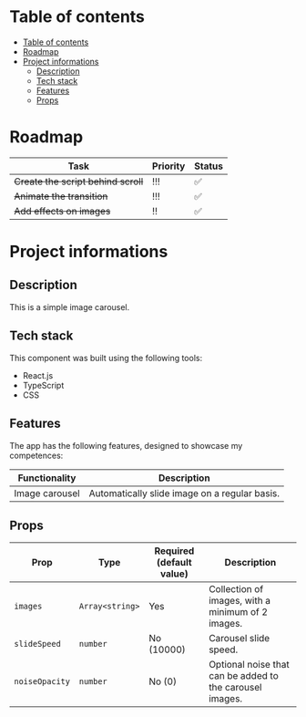 # Table of contents

- [Table of contents](#table-of-contents)
- [Roadmap](#roadmap)
- [Project informations](#project-informations)
  - [Description](#description)
  - [Tech stack](#tech-stack)
  - [Features](#features)
  - [Props](#props)

# Roadmap

| Task                                | Priority | Status |
| ----------------------------------- | -------- | ------ |
| ~~Create the script behind scroll~~ | !!!      | ✅     |
| ~~Animate the transition~~          | !!!      | ✅     |
| ~~Add effects on images~~           | !!       | ✅     |

# Project informations

## Description

This is a simple image carousel.

## Tech stack

This component was built using the following tools:

- React.js
- TypeScript
- CSS

## Features

The app has the following features, designed to showcase my competences:

| Functionality  | Description                                   |
| -------------- | --------------------------------------------- |
| Image carousel | Automatically slide image on a regular basis. |

## Props

| Prop           | Type            | Required (default value) | Description                                              |
| -------------- | --------------- | ------------------------ | -------------------------------------------------------- |
| `images`       | `Array<string>` | Yes                      | Collection of images, with a minimum of 2 images.        |
| `slideSpeed`   | `number`        | No (10000)               | Carousel slide speed.                                    |
| `noiseOpacity` | `number`        | No (0)                   | Optional noise that can be added to the carousel images. |
